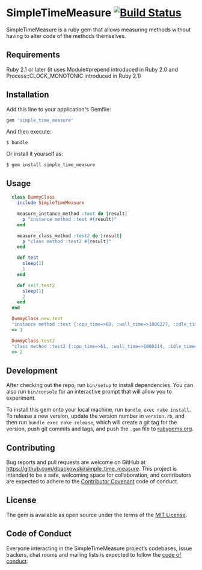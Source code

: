 # SimpleTimeMeasure [![Build Status](https://travis-ci.org/dbackowski/simple_time_measure.svg?branch=master)](https://travis-ci.org/dbackowski/simple_time_measure)

SimpleTimeMeasure is a ruby gem that allows measuring methods without having to alter code of the methods themselves.

## Requirements

Ruby 2.1 or later (it uses Module#prepend introduced in Ruby 2.0 and Process::CLOCK_MONOTONIC introduced in Ruby 2.1)

## Installation

Add this line to your application's Gemfile:

```ruby
gem 'simple_time_measure'
```

And then execute:

    $ bundle

Or install it yourself as:

    $ gem install simple_time_measure

## Usage

```ruby
  class DummyClass
    include SimpleTimeMeasure

    measure_instance_method :test do |result|
      p "instance method :test #{result}"
    end

    measure_class_method :test2 do |result|
      p "class method :test2 #{result}"
    end

    def test
      sleep(1)
      1
    end

    def self.test2
      sleep(1)
      2
    end
  end

  DummyClass.new.test
  "instance method :test {:cpu_time=>60, :wall_time=>1000227, :idle_time=>1000167}"
  => 1

  DummyClass.test2
  "class method :test2 {:cpu_time=>61, :wall_time=>1000214, :idle_time=>1000153}"
  => 2
```

## Development

After checking out the repo, run `bin/setup` to install dependencies. You can also run `bin/console` for an interactive prompt that will allow you to experiment.

To install this gem onto your local machine, run `bundle exec rake install`. To release a new version, update the version number in `version.rb`, and then run `bundle exec rake release`, which will create a git tag for the version, push git commits and tags, and push the `.gem` file to [rubygems.org](https://rubygems.org).

## Contributing

Bug reports and pull requests are welcome on GitHub at https://github.com/dbackowski/simple_time_measure. This project is intended to be a safe, welcoming space for collaboration, and contributors are expected to adhere to the [Contributor Covenant](http://contributor-covenant.org) code of conduct.

## License

The gem is available as open source under the terms of the [MIT License](https://opensource.org/licenses/MIT).

## Code of Conduct

Everyone interacting in the SimpleTimeMeasure project’s codebases, issue trackers, chat rooms and mailing lists is expected to follow the [code of conduct](https://github.com/dbackowski/simple_time_measure/blob/master/CODE_OF_CONDUCT.md).
